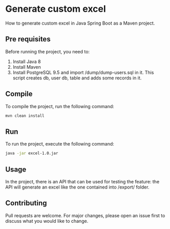 # Generate custom excel

How to generate custom excel in Java Spring Boot as a Maven project.

## Pre requisites

Before running the project, you need to:
1. Install Java 8
2. Install Maven
3. Install PostgreSQL 9.5 and import /dump/dump-users.sql in it. This script creates db, user db, table and adds some records in it.

## Compile
To compile the project, run the following command:
```bash
mvn clean install
```

## Run
To run the project, execute the following command:
```bash
java -jar excel-1.0.jar
```

## Usage
In the project, there is an API that can be used for testing the feature: the API will generate an excel like the one contained into /export/ folder.

## Contributing
Pull requests are welcome. For major changes, please open an issue first to discuss what you would like to change.